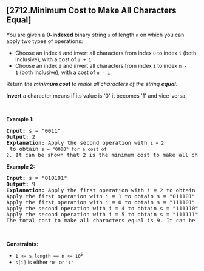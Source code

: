## [2712.Minimum Cost to Make All Characters Equal]
<p>You are given a <strong>0-indexed</strong> binary string <code>s</code> of length <code>n</code> on which you can apply two types of operations:</p>

<ul>
	<li>Choose an index <code>i</code> and invert all characters from&nbsp;index <code>0</code> to index <code>i</code>&nbsp;(both inclusive), with a cost of <code>i + 1</code></li>
	<li>Choose an index <code>i</code> and invert all characters&nbsp;from&nbsp;index <code>i</code> to index <code>n - 1</code>&nbsp;(both inclusive), with a cost of <code>n - i</code></li>
</ul>

<p>Return <em>the <strong>minimum cost </strong>to make all characters of the string <strong>equal</strong></em>.</p>

<p><strong>Invert</strong> a character means&nbsp;if its value is &#39;0&#39; it becomes &#39;1&#39; and vice-versa.</p>

<p>&nbsp;</p>
<p><strong class="example">Example 1:</strong></p>

<pre>
<strong>Input:</strong> s = &quot;0011&quot;
<strong>Output:</strong> 2
<strong>Explanation:</strong> Apply the second operation with <code>i = 2</code> to obtain <code>s = &quot;0000&quot; for a cost of 2</code>. It can be shown that 2 is the minimum cost to make all characters equal.
</pre>

<p><strong class="example">Example 2:</strong></p>

<pre>
<strong>Input:</strong> s = &quot;010101&quot;
<strong>Output:</strong> 9
<strong>Explanation:</strong> Apply the first operation with i = 2 to obtain s = &quot;101101&quot; for a cost of 3.
Apply the first operation with i = 1 to obtain s = &quot;011101&quot; for a cost of 2. 
Apply the first operation with i = 0 to obtain s = &quot;111101&quot; for a cost of 1. 
Apply the second operation with i = 4 to obtain s = &quot;111110&quot; for a cost of 2.
Apply the second operation with i = 5 to obtain s = &quot;111111&quot; for a cost of 1. 
The total cost to make all characters equal is 9. It can be shown that 9 is the minimum cost to make all characters equal.
</pre>

<p>&nbsp;</p>
<p><strong>Constraints:</strong></p>

<ul>
	<li><code>1 &lt;= s.length == n &lt;= 10<sup>5</sup></code></li>
	<li><code>s[i]</code> is either <code>&#39;0&#39;</code> or <code>&#39;1&#39;</code></li>
</ul>
